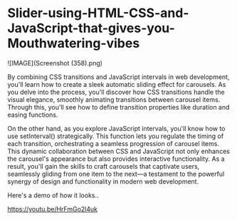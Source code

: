 # Slider-using-HTML-CSS-and-JavaScript-that-gives-you-Mouthwatering-vibes

![IMAGE](Screenshot (358).png)

By combining CSS transitions and JavaScript intervals in web development, you'll learn how to create a sleek automatic sliding effect for carousels. As you delve into the process, you'll discover how CSS transitions handle the visual elegance, smoothly animating transitions between carousel items. Through this, you'll see how to define transition properties like duration and easing functions.

On the other hand, as you explore JavaScript intervals, you'll know how to use setInterval() strategically. This function lets you regulate the timing of each transition, orchestrating a seamless progression of carousel items. This dynamic collaboration between CSS and JavaScript not only enhances the carousel's appearance but also provides interactive functionality. As a result, you'll gain the skills to craft carousels that captivate users, seamlessly gliding from one item to the next—a testament to the powerful synergy of design and functionality in modern web development.

Here's a demo of how it looks..

https://youtu.be/HrFmGo2l4uk
